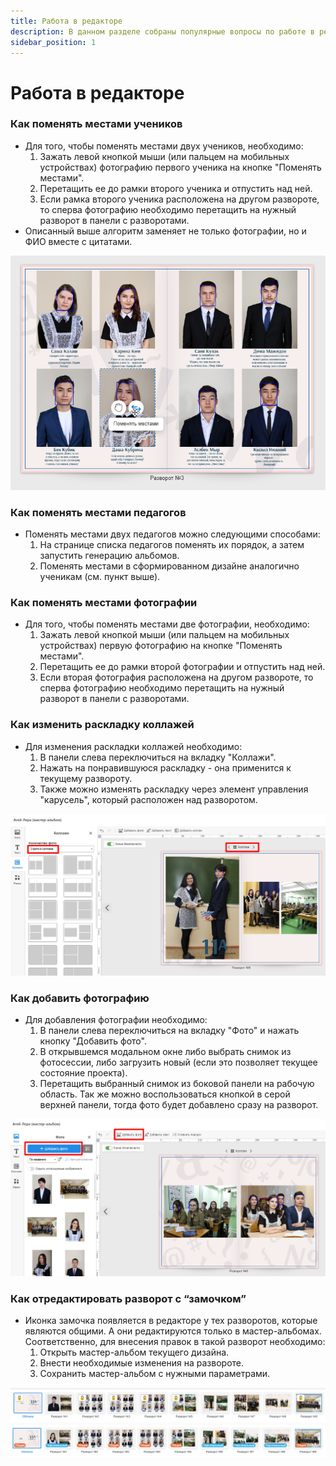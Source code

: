 ```yaml
---
title: Работа в редакторе
description: В данном разделе собраны популярные вопросы по работе в редакторе
sidebar_position: 1
---
```


# Работа в редакторе

### Как поменять местами учеников
* Для того, чтобы поменять местами двух учеников, необходимо:
    1. Зажать левой кнопкой мыши (или пальцем на мобильных устройствах) фотографию первого ученика на кнопке "Поменять местами".
    2. Перетащить ее до рамки второго ученика и отпустить над ней.
    3. Если рамка второго ученика расположена на другом развороте, то сперва фотографию необходимо перетащить на нужный разворот в панели с разворотами.
* Описанный выше алгоритм заменяет не только фотографии, но и ФИО вместе с цитатами.

![](../_media/general/change-student-order.png)

### Как поменять местами педагогов
* Поменять местами двух педагогов можно следующими способами:
    1. На странице списка педагогов поменять их порядок, а затем запустить генерацию альбомов.
    2. Поменять местами в сформированном дизайне аналогично ученикам (см. пункт выше).

### Как поменять местами фотографии
* Для того, чтобы поменять местами две фотографии, необходимо:
    1. Зажать левой кнопкой мыши (или пальцем на мобильных устройствах) первую фотографию на кнопке "Поменять местами".
    2. Перетащить ее до рамки второй фотографии и отпустить над ней.
    3. Если вторая фотография расположена на другом развороте, то сперва фотографию необходимо перетащить на нужный разворот в панели с разворотами.

### Как изменить раскладку коллажей
* Для изменения раскладки коллажей необходимо:
    1. В панели слева переключиться на вкладку "Коллажи".
    2. Нажать на понравившуюся раскладку - она применится к текущему развороту.
    3. Также можно изменять раскладку через элемент управления "карусель", который расположен над разворотом.

![](../_media/general/change-collage.png)

### Как добавить фотографию
* Для добавления фотографии необходимо:
    1. В панели слева переключиться на вкладку "Фото" и нажать кнопку "Добавить фото". 
    2. В открывшемся модальном окне либо выбрать снимок из фотосессии, либо загрузить новый (если это позволяет текущее состояние проекта).
    3. Перетащить выбранный снимок из боковой панели на рабочую область. Так же можно воспользоваться кнопкой в серой верхней панели, тогда фото будет добавлено сразу на разворот.
    
![](../_media/general/add-photo.png) 

### Как отредактировать разворот с “замочком”
* Иконка замочка появляется в редакторе у тех разворотов, которые являются общими. А они редактируются только в мастер-альбомах. Соответственно, для внесения правок в такой разворот необходимо:
    1. Открыть мастер-альбом текущего дизайна.
    2. Внести необходимые изменения на развороте.
    3. Сохранить мастер-альбом с нужными параметрами.

![](../_media/general/locked.png) 
![](../_media/general/unlocked.png) 
